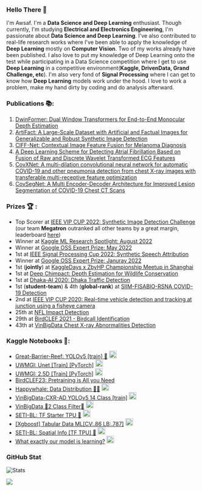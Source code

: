 ### Hello There 👋
I'm Awsaf. I'm a **Data Science and Deep Learning** enthusiast. Though currently, I'm studying **Electrical and Electronics Engineering**, I'm passionate about **Data Science and Deep Learning**. I've also contributed to real-life research works where I've been able to apply the knowledge of **Deep Learning** mostly on **Computer Vision**. Two of my works already have been published. I also love to put my knowledge of Deep Learning onto the test while participating in a Data Science competition where I get to use **Deep Learning** in a competitive environment(**Kaggle, DrivenData, Grand Challenge, etc**). I'm also very fond of **Signal Processing** where I can get to know how **Deep Learning** models work under the hood. I love to work a problem, make my hand dirty by coding and do analysis afterward. 

### Publications 📚:
1. [DwinFormer: Dual Window Transformers for End-to-End Monocular Depth Estimation](https://arxiv.org/abs/2303.02968)
1. [ArtiFact: A Large-Scale Dataset with Artificial and Factual Images for Generalizable and Robust Synthetic Image Detection](https://arxiv.org/abs/2302.11970)
1. [CIFF-Net: Contextual Image Feature Fusion for Melanoma Diagnosis](https://arxiv.org/pdf/2303.03672)
3. [A Deep Learning Scheme for Detecting Atrial Fibrillation Based on Fusion of Raw and Discrete Wavelet Transformed ECG Features](https://ieeexplore.ieee.org/abstract/document/9870829/)
4. [CovXNet: A multi-dilation convolutional neural network for automatic COVID-19 and other pneumonia detection from chest X-ray images with transferable multi-receptive feature optimization](https://www.sciencedirect.com/science/article/abs/pii/S0010482520302250#!)
5. [CovSegNet: A Multi Encoder-Decoder Architecture for Improved Lesion Segmentation of COVID-19 Chest CT Scans](https://ieeexplore.ieee.org/document/9378789)

### Prizes 🏆 :
* Top Scorer at [IEEE VIP CUP 2022: Synthetic Image Detection Challenge](https://grip-unina.github.io/vipcup2022/) (our team **Megatron** outranked all other teams by a great margin, leaderboard [here](https://www.flickr.com/photos/196917181@N04/52490008351/in/dateposted-public/))
* Winner at [Kaggle ML Research Spotlight: August 2022](https://www.kaggle.com/discussions/general/349817)
* Winner at [Google OSS Expert Prize: May 2022](https://www.kaggle.com/code/awsaf49/uwmgi-transunet-2-5d-train-tf)
* 1st at [IEEE Signal Processing Cup 2022: Synthetic Speech Attribution](https://signalprocessingsociety.org/community-involvement/signal-processing-cup)
* Winner at [Google OSS Expert Prize: Januray 2022](https://www.kaggle.com/general/304323)
* 1st (**jointly**) at [KaggleDays x ZbyHP Championship Meetup in Shanghai](https://www.kaggle.com/c/dont-stop-until-you-drop/leaderboard)
* 1st   at [Deep Chimpact: Depth Estimation for Wildlife Conservation ](https://www.drivendata.org/competitions/82/competition-wildlife-video-depth-estimation)
* 1st   at [Dhaka-AI 2020: Dhaka Traffic Detection](https://www.facebook.com/dhaka.ai.bd/posts/194411675415466?__cft__[0]=AZX9wHwmbXrq2dxLojeHeOF1FQFFUHh0JUG7zVSsDhEWR58jsloLXOYChHXxbVVdfLBC6DSnNGZYUryAocbYnMGmH8fGFtI-aCRwyGIzq1vPcRaZiy2GZqK_VdO4CVGlLo53VKCp1vsvT5XkMQ0L7uZu&__tn__=%2CO%2CP-R)
* 1st (**student-team**) & 4th (**global-rank**)   at [SIIM-FISABIO-RSNA COVID-19 Detection](https://www.kaggle.com/c/siim-covid19-detection)
* 2nd    at [IEEE VIP CUP 2020: Real-time vehicle detection and tracking at junction using a fisheye camera](https://signalprocessingsociety.org/community-involvement/vip-cup-2020-icip-2020)
* 25th   at [NFL Impact Detection](https://www.kaggle.com/c/nfl-impact-detection)
* 29th   at [BirdCLEF 2021 - Birdcall Identification](https://www.kaggle.com/c/birdclef-2021)
* 43th   at [VinBigData Chest X-ray Abnormalities Detection](https://www.kaggle.com/c/vinbigdata-chest-xray-abnormalities-detection)

### Kaggle Notebooks 📒:
* [Great-Barrier-Reef: YOLOv5 [train] 🌊](https://www.kaggle.com/code/awsaf49/great-barrier-reef-yolov5-train) <img src="https://www.kaggle.com/static/images/medals/competitions/goldl@1x.png" width="20" height="20"/>
* [UWMGI: Unet [Train] [PyTorch]](https://www.kaggle.com/code/awsaf49/uwmgi-unet-train-pytorch) <img src="https://www.kaggle.com/static/images/medals/competitions/goldl@1x.png" width="20" height="20"/>
* [UWMGI: 2.5D [Train] [PyTorch]](https://www.kaggle.com/code/awsaf49/uwmgi-2-5d-train-pytorch) <img src="https://www.kaggle.com/static/images/medals/competitions/goldl@1x.png" width="20" height="20"/>
* [BirdCLEF23: Pretraining is All you Need](https://www.kaggle.com/code/awsaf49/birdclef23-pretraining-is-all-you-need-train/)
* [Happywhale: Data Distribution 🐋🐬](https://www.kaggle.com/code/awsaf49/happywhale-data-distribution) <img src="https://www.kaggle.com/static/images/medals/competitions/goldl@1x.png" width="20" height="20"/>
* [VinBigData-CXR-AD YOLOv5 14 Class [train]](https://www.kaggle.com/awsaf49/vinbigdata-cxr-ad-yolov5-14-class-train)  <img src="https://www.kaggle.com/static/images/medals/competitions/goldl@1x.png" width="20" height="20"/>
* [VinBigData 🌟2 Class Filter🌟](https://www.kaggle.com/awsaf49/vinbigdata-2-class-filter)  <img src="https://www.kaggle.com/static/images/medals/competitions/goldl@1x.png" width="20" height="20"/>
* [SETI-BL: TF Starter TPU 🚀](https://www.kaggle.com/awsaf49/seti-bl-tf-starter-tpu) <img src="https://www.kaggle.com/static/images/medals/competitions/goldl@1x.png" width="20" height="20"/>
* [[Xgboost] Tabular Data ML[CV:.86 LB:.787]](https://www.kaggle.com/awsaf49/xgboost-tabular-data-ml-cv-85-lb-787)  <img src="https://www.kaggle.com/static/images/medals/competitions/goldl@1x.png" width="20" height="20"/>
* [SETI-BL: Spatial Info [TF TPU] 🚀](https://www.kaggle.com/awsaf49/seti-bl-spatial-info-tf-tpu)  <img src="https://www.kaggle.com/static/images/medals/competitions/goldl@1x.png" width="20" height="20"/>
* [What exactly our model is learning?](https://www.kaggle.com/awsaf49/what-exactly-our-model-is-learning)  <img src="https://www.kaggle.com/static/images/medals/competitions/bronzel@1x.png" width="20" height="20"/>

<!-- ### Kaggle Stats 📐: 
![awsaf49](https://road-to-kaggle-grandmaster.vercel.app/api/simple/awsaf49)
<p align="center">
  <img src="https://road-to-kaggle-grandmaster.vercel.app/api/badges/awsaf49/competition/light" />
  <img src="https://road-to-kaggle-grandmaster.vercel.app/api/badges/awsaf49/dataset/light" />
  <img src="https://road-to-kaggle-grandmaster.vercel.app/api/badges/awsaf49/notebook/light" />
  <img src="https://road-to-kaggle-grandmaster.vercel.app/api/badges/awsaf49/discussion/light" />
</p> -->

### GitHub Stat
![Stats](https://github-readme-stats.vercel.app/api?username=awsaf49&show_icons=true&theme=radical)

[![](https://visitcount.itsvg.in/api?id=awsaf49&label=Profile%20Views&color=1&icon=6&pretty=true)](https://visitcount.itsvg.in)

<!-- ### Github Activity 🤝:
![Awsaf's github activity graph](https://activity-graph.herokuapp.com/graph?username=awsaf49&theme=github_dark) -->

